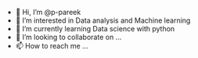 - 👋 Hi, I’m @p-pareek
- 👀 I’m interested in Data analysis and Machine learning 
- 🌱 I’m currently learning Data science with python
- 💞️ I’m looking to collaborate on ...
- 📫 How to reach me ...

<!---
p-pareek/p-pareek is a ✨ special ✨ repository because its `README.md` (this file) appears on your GitHub profile.
You can click the Preview link to take a look at your changes.
--->
